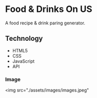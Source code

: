 # Food & Drinks On US

A food recipe & drink paring generator.

## Technology

* HTML5
* CSS
* JavaScript
* API

### Image

<img src="./assets/images/images.jpeg"





